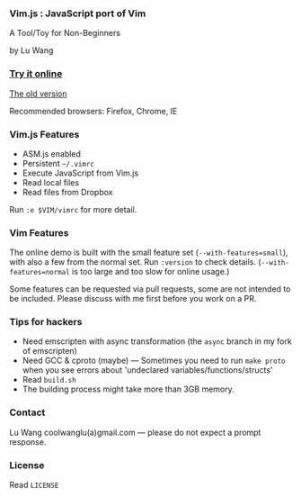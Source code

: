 ### Vim.js : JavaScript port of Vim

A Tool/Toy for Non-Beginners

by Lu Wang

### [Try it online](http://coolwanglu.github.io/vim.js/experimental/vim.html)

[The old version](http://coolwanglu.github.io/vim.js/web/vim.html)

Recommended browsers: Firefox, Chrome, IE


### Vim.js Features

- ASM.js enabled
- Persistent `~/.vimrc`
- Execute JavaScript from Vim.js 
- Read local files 
- Read files from Dropbox

Run `:e $VIM/vimrc` for more detail.



### Vim Features

The online demo is built with the small feature set (`--with-features=small`), 
with also a few from the normal set.
Run `:version` to check details. 
(`--with-features=normal` is too large and too slow for online usage.)

Some features can be requested via pull requests, some are not intended to be included. 
Please discuss with me first before you work on a PR.



### Tips for hackers

- Need emscripten with async transformation (the `async` branch in my fork of emscripten)
- Need GCC & cproto (maybe) &mdash; Sometimes you need to run `make proto` when you see errors about 'undeclared variables/functions/structs'
- Read `build.sh`
- The building process might take more than 3GB memory.



### Contact

Lu Wang coolwanglu(a)gmail.com &mdash; please do not expect a prompt response.



### License

Read `LICENSE`



